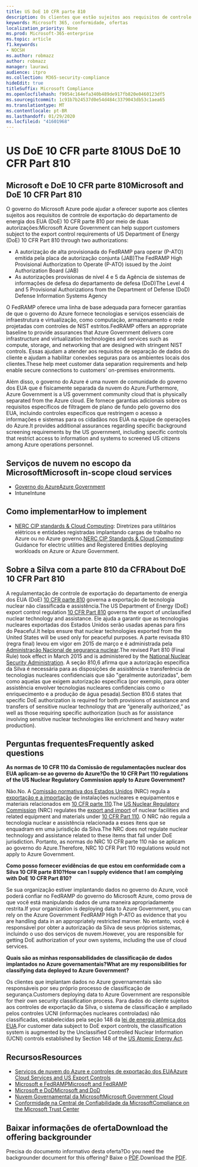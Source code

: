 ```yaml
---
title: US DoE 10 CFR parte 810
description: Os clientes que estão sujeitos aos requisitos de controle de exportação de US DoE 10 CFR parte 810 podem usar o governo do Azure.
keywords: Microsoft 365, conformidade, ofertas
localization_priority: None
ms.prod: Microsoft-365-enterprise
ms.topic: article
f1.keywords:
- NOCSH
ms.author: robmazz
author: robmazz
manager: laurawi
audience: itpro
ms.collection: M365-security-compliance
hideEdit: true
titleSuffix: Microsoft Compliance
ms.openlocfilehash: f9054c164efa340b489de917fb820e0460123df5
ms.sourcegitcommit: 1c91b7b24537d0e54d484c3379043db53c1aea65
ms.translationtype: MT
ms.contentlocale: pt-BR
ms.lasthandoff: 01/29/2020
ms.locfileid: "41601968"
---
```

# <a name="us-doe-10-cfr-part-810"></a><span data-ttu-id="b9bb9-104">US DoE 10 CFR parte 810</span><span class="sxs-lookup"><span data-stu-id="b9bb9-104">US DoE 10 CFR Part 810</span></span>

## <a name="microsoft-and-doe-10-cfr-part-810"></a><span data-ttu-id="b9bb9-105">Microsoft e DoE 10 CFR parte 810</span><span class="sxs-lookup"><span data-stu-id="b9bb9-105">Microsoft and DoE 10 CFR Part 810</span></span>

<span data-ttu-id="b9bb9-106">O governo do Microsoft Azure pode ajudar a oferecer suporte aos clientes sujeitos aos requisitos de controle de exportação do departamento de energia dos EUA (DoE) 10 CFR parte 810 por meio de duas autorizações:</span><span class="sxs-lookup"><span data-stu-id="b9bb9-106">Microsoft Azure Government can help support customers subject to the export control requirements of US Department of Energy (DoE) 10 CFR Part 810 through two authorizations:</span></span>

- <span data-ttu-id="b9bb9-107">A autorização de alta provisionada do FedRAMP para operar (P-ATO) emitida pela placa de autorização conjunta (JAB)</span><span class="sxs-lookup"><span data-stu-id="b9bb9-107">The FedRAMP High Provisional Authorization to Operate (P-ATO) issued by the Joint Authorization Board (JAB)</span></span>
- <span data-ttu-id="b9bb9-108">As autorizações provisionas de nível 4 e 5 da Agência de sistemas de informações de defesa do departamento de defesa (DoD)</span><span class="sxs-lookup"><span data-stu-id="b9bb9-108">The Level 4 and 5 Provisional Authorizations from the Department of Defense (DoD) Defense Information Systems Agency</span></span>

<span data-ttu-id="b9bb9-109">O FedRAMP oferece uma linha de base adequada para fornecer garantias de que o governo do Azure fornece tecnologias e serviços essenciais de infraestrutura e virtualização, como computação, armazenamento e rede projetadas com controles de NIST estritos.</span><span class="sxs-lookup"><span data-stu-id="b9bb9-109">FedRAMP offers an appropriate baseline to provide assurances that Azure Government delivers core infrastructure and virtualization technologies and services such as compute, storage, and networking that are designed with stringent NIST controls.</span></span> <span data-ttu-id="b9bb9-110">Essas ajudam a atender aos requisitos de separação de dados do cliente e ajudam a habilitar conexões seguras para os ambientes locais dos clientes.</span><span class="sxs-lookup"><span data-stu-id="b9bb9-110">These help meet customer data separation requirements and help enable secure connections to customers’ on-premises environments.</span></span>

<span data-ttu-id="b9bb9-111">Além disso, o governo do Azure é uma nuvem de comunidade do governo dos EUA que é fisicamente separada da nuvem do Azure.</span><span class="sxs-lookup"><span data-stu-id="b9bb9-111">Furthermore, Azure Government is a US government community cloud that is physically separated from the Azure cloud.</span></span> <span data-ttu-id="b9bb9-112">Ele fornece garantias adicionais sobre os requisitos específicos de filtragem de plano de fundo pelo governo dos EUA, incluindo controles específicos que restringem o acesso a informações e sistemas para os cidadãos nos EUA na equipe de operações do Azure.</span><span class="sxs-lookup"><span data-stu-id="b9bb9-112">It provides additional assurances regarding specific background screening requirements by the US government, including specific controls that restrict access to information and systems to screened US citizens among Azure operations personnel.</span></span>

## <a name="microsoft-in-scope-cloud-services"></a><span data-ttu-id="b9bb9-113">Serviços de nuvem no escopo da Microsoft</span><span class="sxs-lookup"><span data-stu-id="b9bb9-113">Microsoft in-scope cloud services</span></span>

- [<span data-ttu-id="b9bb9-114">Governo do Azure</span><span class="sxs-lookup"><span data-stu-id="b9bb9-114">Azure Government</span></span>](https://aka.ms/AzureCompliance)
- <span data-ttu-id="b9bb9-115">Intune</span><span class="sxs-lookup"><span data-stu-id="b9bb9-115">Intune</span></span>

## <a name="how-to-implement"></a><span data-ttu-id="b9bb9-116">Como implementar</span><span class="sxs-lookup"><span data-stu-id="b9bb9-116">How to implement</span></span>

- <span data-ttu-id="b9bb9-117">[NERC CIP standards & Cloud Computing](https://aka.ms/AzureNERC): Diretrizes para utilitários elétricos e entidades registradas implantando cargas de trabalho no Azure ou no Azure governo.</span><span class="sxs-lookup"><span data-stu-id="b9bb9-117">[NERC CIP Standards & Cloud Computing](https://aka.ms/AzureNERC): Guidance for electric utilities and Registered Entities deploying workloads on Azure or Azure Government.</span></span>

## <a name="about-doe-10-cfr-part-810"></a><span data-ttu-id="b9bb9-118">Sobre a Silva com a parte 810 da CFR</span><span class="sxs-lookup"><span data-stu-id="b9bb9-118">About DoE 10 CFR Part 810</span></span>

<span data-ttu-id="b9bb9-119">A regulamentação de controle de exportação do departamento de energia dos EUA (DoE) [10 CFR parte 810](https://www.govinfo.gov/content/pkg/FR-2015-02-23/pdf/2015-03479.pdf) governa a exportação de tecnologia nuclear não classificada e assistência.</span><span class="sxs-lookup"><span data-stu-id="b9bb9-119">The US Department of Energy (DoE) export control regulation [10 CFR Part 810](https://www.govinfo.gov/content/pkg/FR-2015-02-23/pdf/2015-03479.pdf) governs the export of unclassified nuclear technology and assistance.</span></span> <span data-ttu-id="b9bb9-120">Ele ajuda a garantir que as tecnologias nucleares exportadas dos Estados Unidos serão usadas apenas para fins do Peaceful.</span><span class="sxs-lookup"><span data-stu-id="b9bb9-120">It helps ensure that nuclear technologies exported from the United States will be used only for peaceful purposes.</span></span> <span data-ttu-id="b9bb9-121">A parte revisada 810 (regra final) levou em vigor em 2015 de março e é administrada pela [Administração Nacional de segurança nuclear](https://www.energy.gov/nnsa/national-nuclear-security-administration).</span><span class="sxs-lookup"><span data-stu-id="b9bb9-121">The revised Part 810 (Final Rule) took effect in March 2015 and is administered by the [National Nuclear Security Administration](https://www.energy.gov/nnsa/national-nuclear-security-administration).</span></span> <span data-ttu-id="b9bb9-122">A seção 810,6 afirma que a autorização específica da Silva é necessária para as disposições de assistência e transferência de tecnologias nucleares confidenciais que são "geralmente autorizadas", bem como aquelas que exigem autorização específica (por exemplo, para obter assistência envolver tecnologias nucleares confidenciais como o enriquecimento e a produção de água pesada).</span><span class="sxs-lookup"><span data-stu-id="b9bb9-122">Section 810.6 states that specific DoE authorization is required for both provisions of assistance and transfers of sensitive nuclear technology that are “generally authorized,” as well as those requiring specific authorization (such as for assistance involving sensitive nuclear technologies like enrichment and heavy water production).</span></span>

## <a name="frequently-asked-questions"></a><span data-ttu-id="b9bb9-123">Perguntas frequentes</span><span class="sxs-lookup"><span data-stu-id="b9bb9-123">Frequently asked questions</span></span>

<span data-ttu-id="b9bb9-124">**As normas de 10 CFR 110 da Comissão de regulamentações nuclear dos EUA aplicam-se ao governo do Azure?**</span><span class="sxs-lookup"><span data-stu-id="b9bb9-124">**Do the 10 CFR Part 110 regulations of the US Nuclear Regulatory Commission apply to Azure Government?**</span></span>

<span data-ttu-id="b9bb9-125">Não.</span><span class="sxs-lookup"><span data-stu-id="b9bb9-125">No.</span></span> <span data-ttu-id="b9bb9-126">A [Comissão normativa dos Estados Unidos](https://www.nrc.gov/) (NRC) regula a [exportação e a importação](https://www.nrc.gov/about-nrc/ip/export-import.html) de instalações nucleares e equipamentos e materiais relacionados em [10 CFR parte 110](https://www.nrc.gov/reading-rm/doc-collections/cfr/part110/).</span><span class="sxs-lookup"><span data-stu-id="b9bb9-126">The [US Nuclear Regulatory Commission](https://www.nrc.gov/) (NRC) regulates the [export and import](https://www.nrc.gov/about-nrc/ip/export-import.html) of nuclear facilities and related equipment and materials under [10 CFR Part 110](https://www.nrc.gov/reading-rm/doc-collections/cfr/part110/).</span></span> <span data-ttu-id="b9bb9-127">O NRC não regula a tecnologia nuclear e assistência relacionada a esses itens que se enquadram em uma jurisdição da Silva.</span><span class="sxs-lookup"><span data-stu-id="b9bb9-127">The NRC does not regulate nuclear technology and assistance related to these items that fall under DoE jurisdiction.</span></span> <span data-ttu-id="b9bb9-128">Portanto, as normas do NRC 10 CFR parte 110 não se aplicam ao governo do Azure.</span><span class="sxs-lookup"><span data-stu-id="b9bb9-128">Therefore, NRC 10 CFR Part 110 regulations would not apply to Azure Government.</span></span>

<span data-ttu-id="b9bb9-129">**Como posso fornecer evidências de que estou em conformidade com a Silva 10 CFR parte 810?**</span><span class="sxs-lookup"><span data-stu-id="b9bb9-129">**How can I supply evidence that I am complying with DoE 10 CFR Part 810?**</span></span>

<span data-ttu-id="b9bb9-130">Se sua organização estiver implantando dados no governo do Azure, você poderá confiar no FedRAMP do governo do Microsoft Azure, como prova de que você está manipulando dados de uma maneira apropriadamente restrita.</span><span class="sxs-lookup"><span data-stu-id="b9bb9-130">If your organization is deploying data to Azure Government, you can rely on the Azure Government FedRAMP High P-ATO as evidence that you are handling data in an appropriately restricted manner.</span></span> <span data-ttu-id="b9bb9-131">No entanto, você é responsável por obter a autorização da Silva de seus próprios sistemas, incluindo o uso dos serviços de nuvem.</span><span class="sxs-lookup"><span data-stu-id="b9bb9-131">However, you are responsible for getting DoE authorization of your own systems, including the use of cloud services.</span></span>

<span data-ttu-id="b9bb9-132">**Quais são as minhas responsabilidades de classificação de dados implantados no Azure governamentais?**</span><span class="sxs-lookup"><span data-stu-id="b9bb9-132">**What are my responsibilities for classifying data deployed to Azure Government?**</span></span>

<span data-ttu-id="b9bb9-133">Os clientes que implantam dados no Azure governamentais são responsáveis por seu próprio processo de classificação de segurança.</span><span class="sxs-lookup"><span data-stu-id="b9bb9-133">Customers deploying data to Azure Government are responsible for their own security classification process.</span></span> <span data-ttu-id="b9bb9-134">Para dados do cliente sujeitos aos controles de exportação da Silva, o sistema de classificação é ampliado pelos controles UCNI (informações nucleares controladas) não classificadas, estabelecidas pela seção 148 da [lei de energia atômica dos EUA](https://www.epa.gov/laws-regulations/summary-atomic-energy-act).</span><span class="sxs-lookup"><span data-stu-id="b9bb9-134">For customer data subject to DoE export controls, the classification system is augmented by the Unclassified Controlled Nuclear Information (UCNI) controls established by Section 148 of the [US Atomic Energy Act](https://www.epa.gov/laws-regulations/summary-atomic-energy-act).</span></span>

## <a name="resources"></a><span data-ttu-id="b9bb9-135">Recursos</span><span class="sxs-lookup"><span data-stu-id="b9bb9-135">Resources</span></span>

- [<span data-ttu-id="b9bb9-136">Serviços de nuvem do Azure e controles de exportação dos EUA</span><span class="sxs-lookup"><span data-stu-id="b9bb9-136">Azure Cloud Services and US Export Controls</span></span>](https://servicetrust.microsoft.com/ViewPage/TrustDocuments?command=Download&downloadType=Document&downloadId=c24c11f2-2cd4-444a-9160-19762855ad3a&docTab=6d000410-c9e9-11e7-9a91-892aae8839ad_FAQ_and_White_Papers)
- [<span data-ttu-id="b9bb9-137">Microsoft e FedRAMP</span><span class="sxs-lookup"><span data-stu-id="b9bb9-137">Microsoft and FedRAMP</span></span>](offering-fedramp.md)
- [<span data-ttu-id="b9bb9-138">Microsoft e DoD</span><span class="sxs-lookup"><span data-stu-id="b9bb9-138">Microsoft and DoD</span></span>](offering-dod-disa-l2-l4-l5.md)
- [<span data-ttu-id="b9bb9-139">Nuvem Governamental da Microsoft</span><span class="sxs-lookup"><span data-stu-id="b9bb9-139">Microsoft Government Cloud</span></span>](https://www.microsoft.com/enterprise/government)
- [<span data-ttu-id="b9bb9-140">Conformidade na Central de Confiabilidade da Microsoft</span><span class="sxs-lookup"><span data-stu-id="b9bb9-140">Compliance on the Microsoft Trust Center</span></span>](https://www.microsoft.com/trust-center/compliance/compliance-overview)

## <a name="download-the-offering-backgrounder"></a><span data-ttu-id="b9bb9-141">Baixar informações de oferta</span><span class="sxs-lookup"><span data-stu-id="b9bb9-141">Download the offering backgrounder</span></span>

<span data-ttu-id="b9bb9-142">Precisa do documento informativo desta oferta?</span><span class="sxs-lookup"><span data-stu-id="b9bb9-142">Do you need the backgrounder document for this offering?</span></span> <span data-ttu-id="b9bb9-143">Baixe o [PDF](https://download.microsoft.com/download/A/E/3/AE309D0E-F8D5-42C9-9B36-86FF51464AFC/DOE_10CFR_Part810-Compliance.pdf).</span><span class="sxs-lookup"><span data-stu-id="b9bb9-143">Download the [PDF](https://download.microsoft.com/download/A/E/3/AE309D0E-F8D5-42C9-9B36-86FF51464AFC/DOE_10CFR_Part810-Compliance.pdf).</span></span>
